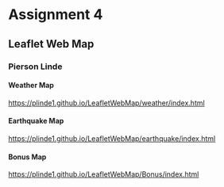 # Assignment 4
## Leaflet Web Map
### Pierson Linde

#### Weather Map 
https://plinde1.github.io/LeafletWebMap/weather/index.html


#### Earthquake Map
https://plinde1.github.io/LeafletWebMap/earthquake/index.html


#### Bonus Map
https://plinde1.github.io/LeafletWebMap/Bonus/index.html